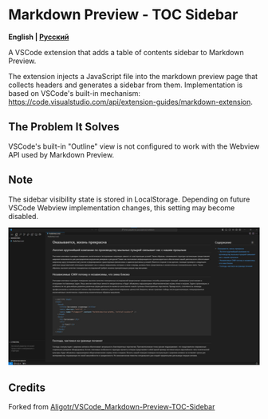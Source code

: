 # Markdown Preview - TOC Sidebar

**English | [Русский](README.ru.md)**

A VSCode extension that adds a table of contents sidebar to Markdown Preview.

The extension injects a JavaScript file into the markdown preview page that collects headers and generates a sidebar from them. Implementation is based on VSCode's built-in mechanism: <https://code.visualstudio.com/api/extension-guides/markdown-extension>.

## The Problem It Solves

VSCode's built-in "Outline" view is not configured to work with the Webview API used by Markdown Preview.

## Note

The sidebar visibility state is stored in LocalStorage. Depending on future VSCode Webview implementation changes, this setting may become disabled.

![Screenshot](https://raw.githubusercontent.com/Aligotr/VSCode_Markdown-Preview-TOC-Sidebar/refs/heads/main/assets/docs/Screenshot.jpg)

## Credits

Forked from [Aligotr/VSCode_Markdown-Preview-TOC-Sidebar](https://github.com/Aligotr/VSCode_Markdown-Preview-TOC-Sidebar)
